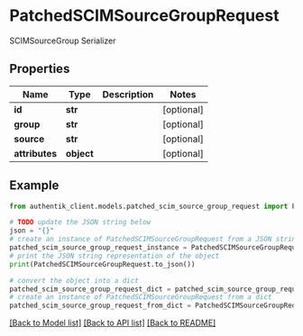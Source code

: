 # PatchedSCIMSourceGroupRequest

SCIMSourceGroup Serializer

## Properties

Name | Type | Description | Notes
------------ | ------------- | ------------- | -------------
**id** | **str** |  | [optional] 
**group** | **str** |  | [optional] 
**source** | **str** |  | [optional] 
**attributes** | **object** |  | [optional] 

## Example

```python
from authentik_client.models.patched_scim_source_group_request import PatchedSCIMSourceGroupRequest

# TODO update the JSON string below
json = "{}"
# create an instance of PatchedSCIMSourceGroupRequest from a JSON string
patched_scim_source_group_request_instance = PatchedSCIMSourceGroupRequest.from_json(json)
# print the JSON string representation of the object
print(PatchedSCIMSourceGroupRequest.to_json())

# convert the object into a dict
patched_scim_source_group_request_dict = patched_scim_source_group_request_instance.to_dict()
# create an instance of PatchedSCIMSourceGroupRequest from a dict
patched_scim_source_group_request_from_dict = PatchedSCIMSourceGroupRequest.from_dict(patched_scim_source_group_request_dict)
```
[[Back to Model list]](../README.md#documentation-for-models) [[Back to API list]](../README.md#documentation-for-api-endpoints) [[Back to README]](../README.md)


